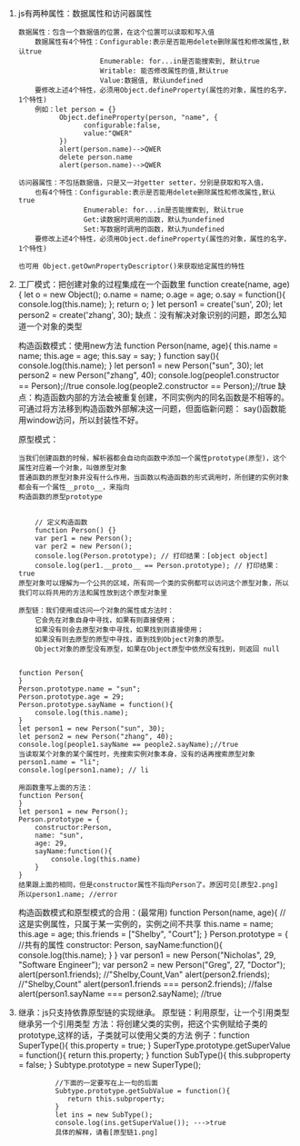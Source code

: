 
1. 	js有两种属性：数据属性和访问器属性

	   	数据属性：包含一个数据值的位置，在这个位置可以读取和写入值
	   	   	数据属性有4个特性：Configurable:表示是否能用delete删除属性和修改属性,默认true
	   	   					Enumerable: for...in是否能搜索到, 默认true
	   	   					Writable: 能否修改属性的值,默认true
	   	   					Value:数据值, 默认undefined
	   	   	要修改上述4个特性，必须用Object.defineProperty(属性的对象，属性的名字，1个特性)
	   	   	例如：let person = {}
	   	   		  Object.defineProperty(person, "name", {
	   	   		  		configurable:false,
	   	   		  		value:"QWER"
	   	   		  })
	   	   		  alert(person.name)-->QWER
	   	   		  delete person.name
	   	   		  alert(person.name)-->QWER

	   	访问器属性：不包括数据值，只是又一对getter setter，分别是获取和写入值，
	   		也有4个特性：Configurable:表示是否能用delete删除属性和修改属性,默认true
	   	   				Enumerable: for...in是否能搜索到, 默认true
	   	   				Get:读数据时调用的函数，默认为undefined
	   	   				Set:写数据时调用的函数，默认为undefined
			要修改上述4个特性，必须用Object.defineProperty(属性的对象，属性的名字，1个特性)

		也可用 Object.getOwnPropertyDescriptor()来获取给定属性的特性

2.  工厂模式：把创建对象的过程集成在一个函数里
			function create(name, age){
				let o = new Object();
				o.name = name;
				o.age = age;
				o.say = function(){
					console.log(this.name);
				};
				return o;
			}
			let person1 = create('sun', 20);
			let person2 = create('zhang', 30);
			缺点：没有解决对象识别的问题，即怎么知道一个对象的类型

	构造函数模式：使用new方法
			function Person(name, age){
				this.name = name;
				this.age = age;
				this.say = say;
			}
			function say(){
				console.log(this.name);
			}
			let person1 = new Person("sun", 30);
			let person2 = new Person("zhang", 40);
			console.log(people1.constructor == Person);//true
			console.log(people2.constructor == Person);//true
			缺点：构造函数内部的方法会被重复创建，不同实例内的同名函数是不相等的。可通过将方法移到构造函数外部解决这一问题，但面临新问题：
				say()函数能用window访问，所以封装性不好。

	原型模式：

		当我们创建函数的时候，解析器都会自动向函数中添加一个属性prototype(原型)，这个属性对应着一个对象，叫做原型对象
		普通函数的原型对象并没有什么作用，当函数以构造函数的形式调用时，所创建的实例对象都会有一个属性__proto__，来指向
		构造函数的原型prototype


			// 定义构造函数
			function Person() {}
			var per1 = new Person();
			var per2 = new Person();
			console.log(Person.prototype); // 打印结果：[object object]
			console.log(per1.__proto__ == Person.prototype); // 打印结果：true
		原型对象可以理解为一个公共的区域，所有同一个类的实例都可以访问这个原型对象，所以我们可以将共用的方法和属性放到这个原型对象里

		原型链：我们使用或访问一个对象的属性或方法时：
    		它会先在对象自身中寻找，如果有则直接使用；
    		如果没有则会去原型对象中寻找，如果找到则直接使用；
    		如果没有则去原型的原型中寻找，直到找到Object对象的原型。
    		Object对象的原型没有原型，如果在Object原型中依然没有找到，则返回 null


		function Person{
		}
		Person.prototype.name = "sun";
		Person.prototype.age = 29;
		Person.prototype.sayName = function(){
			console.log(this.name);
		}
		let person1 = new Person("sun", 30);
		let person2 = new Person("zhang", 40);
		console.log(people1.sayName == people2.sayName);//true
		当读取某个对象的某个属性时，先搜索实例对象本身，没有的话再搜索原型对象
		person1.name = "li";
		console.log(person1.name); // li

		用函数重写上面的方法：
		function Person{
		}
		let person1 = new Person();
		Person.prototype = {
			constructor:Person,
			name: "sun",
			age: 29,
			sayName:function(){
				console.log(this.name)
			}
		}
		结果跟上面的相同，但是constructor属性不指向Person了。原因可见[原型2.png]
		所以person1.name; //error

	构造函数模式和原型模式的合用：(最常用)
		function Person(name, age){  //这是实例属性，只属于某一实例的，实例之间不共享
			this.name = name;
			this.age = age;
			this.friends = ["Shelby", "Court"];
		}
		Person.prototype = {   //共有的属性
			constructor: Person,
			sayName:function(){
				console.log(this.name);
			}
		}
		var person1 = new Person("Nicholas", 29, "Software Engineer");
		var person2 = new Person("Greg", 27, "Doctor");
		alert(person1.friends); //"Shelby,Count,Van"
		alert(person2.friends); //"Shelby,Count"
		alert(person1.friends === person2.friends); //false
		alert(person1.sayName === person2.sayName); //true

3.  继承：js只支持依靠原型链的实现继承。
		原型链：利用原型，让一个引用类型继承另一个引用类型
			方法：将创建父类的实例，把这个实例赋给子类的prototype,这样的话，子类就可以使用父类的方法
			例子：function SuperType(){
					this.property = true;
				 }
				 SuperType.prototype.getSuperValue = function(){
				 	return this.property;
				 }
				 function SubType(){
					this.subproperty = false;
				 }
				 Subtype.prototype = new SuperType();

				 //下面的一定要写在上一句的后面
				 Subtype.prototype.getSubValue = function(){
				 	return this.subproperty;
				 }
				 let ins = new SubType();
				 console.log(ins.getSuperValue()); --->true
				 具体的解释，请看[原型链1.png]

